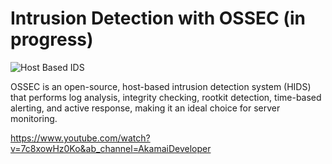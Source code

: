 # Intrusion Detection with OSSEC (in progress)

![Host Based IDS](https://github.com/user-attachments/assets/c1ec4273-6c55-49b3-8fcd-cb7fa19418bf)

OSSEC is an open-source, host-based intrusion detection system (HIDS) that performs log analysis, integrity checking, rootkit detection, time-based alerting, and active response, making it an ideal choice for server monitoring.

https://www.youtube.com/watch?v=7c8xowHz0Ko&ab_channel=AkamaiDeveloper

